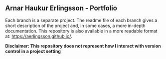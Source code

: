 ## Arnar Haukur Erlingsson - Portfolio

Each branch is a separate project. The readme file of each branch gives a short description of the project and, in some cases, a more in-depth documentation.
This repository is also available in a more readable format at: https://aerlingsson.github.io/.

**Disclaimer: This repository does not represent how I interact with version control in a project setting**
